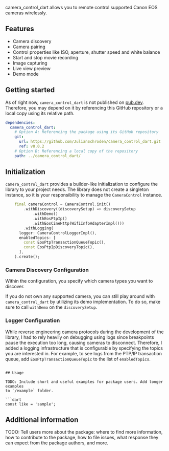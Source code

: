 camera_control_dart allows you to remote control supported Canon EOS cameras wirelessly.

## Features
- Camera discovery
- Camera pairing
- Control properties like ISO, aperture, shutter speed and white balance
- Start and stop movie recording
- Image capturing
- Live view preview
- Demo mode

## Getting started

As of right now, `camera_control_dart` is not published on [pub.dev](). Therefore, you may depend on it by referencing this GitHub repository or a local copy using its relative path.

```yaml
dependencies:
  camera_control_dart:
    # Option A: Referencing the package using its GitHub repository
    git:
      url: https://github.com/JulianSchroden/camera_control_dart.git
      ref: v0.0.2
    # Option B: Referencing a local copy of the repository
    path: ../camera_control_dart/
```

## Initialization

`camera_control_dart` provides a builder-like initialization to configure the library to your project needs. The library does not create a singleton instance, so it is your responsibility to manage the `CameraControl` instance.

```dart
    final cameraControl = CameraControl.init()
        .withDiscovery((discoverySetup) => discoverySetup
            .withDemo()
            .withEosPtpIp()
            .withEosCineHttp(WifiInfoAdapterImpl()))
        .withLogging(
      logger: CameraControlLoggerImpl(),
      enabledTopics: [
        const EosPtpTransactionQueueTopic(),
        const EosPtpIpDiscoveryTopic(),
      ],
    ).create();
```

### Camera Discovery Configuration
Within the configuration, you specify which camera types you want to discover. 

If you do not own any supported camera, you can still play around with `camera_control_dart` by utilizing its demo implementation. To do so, make sure to call `withDemo` on the `discoverySetup`.

### Logger Configuration
While reverse engineering camera protocols during the development of the library, I had to rely heavily on debugging using logs since breakpoints pause the execution too long, causing cameras to disconnect. Therefore, I added a logging infrastructure that is configurable by specifying the topics you are interested in. For example, to see logs from the PTP/IP transaction queue, add `EosPtpTransactionQueueTopic` to the list of `enabledTopics`.


```

## Usage

TODO: Include short and useful examples for package users. Add longer examples
to `/example` folder. 

```dart
const like = 'sample';
```

## Additional information

TODO: Tell users more about the package: where to find more information, how to 
contribute to the package, how to file issues, what response they can expect 
from the package authors, and more.
